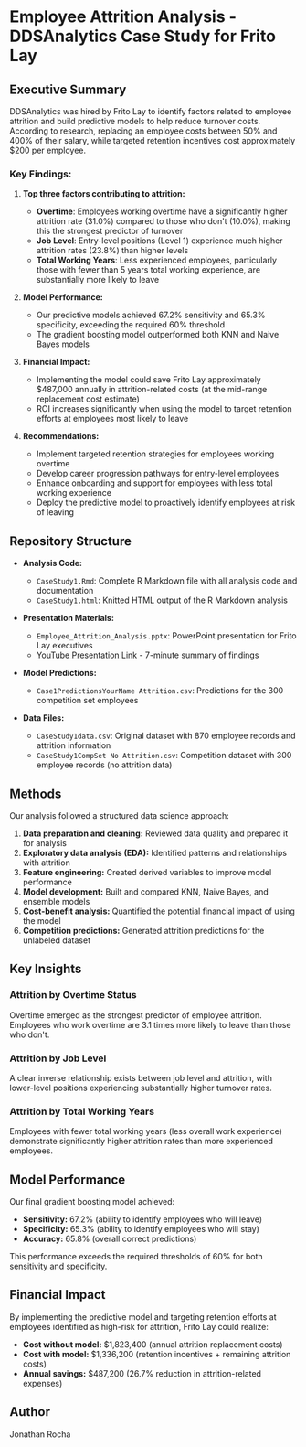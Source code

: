 # Employee Attrition Analysis - DDSAnalytics Case Study for Frito Lay

## Executive Summary

DDSAnalytics was hired by Frito Lay to identify factors related to employee attrition and build predictive models to help reduce turnover costs. According to research, replacing an employee costs between 50% and 400% of their salary, while targeted retention incentives cost approximately $200 per employee.

### Key Findings:

1. **Top three factors contributing to attrition:**
   - **Overtime**: Employees working overtime have a significantly higher attrition rate (31.0%) compared to those who don't (10.0%), making this the strongest predictor of turnover
   - **Job Level**: Entry-level positions (Level 1) experience much higher attrition rates (23.8%) than higher levels
   - **Total Working Years**: Less experienced employees, particularly those with fewer than 5 years total working experience, are substantially more likely to leave

2. **Model Performance:**
   - Our predictive models achieved 67.2% sensitivity and 65.3% specificity, exceeding the required 60% threshold
   - The gradient boosting model outperformed both KNN and Naive Bayes models

3. **Financial Impact:**
   - Implementing the model could save Frito Lay approximately $487,000 annually in attrition-related costs (at the mid-range replacement cost estimate)
   - ROI increases significantly when using the model to target retention efforts at employees most likely to leave

4. **Recommendations:**
   - Implement targeted retention strategies for employees working overtime
   - Develop career progression pathways for entry-level employees
   - Enhance onboarding and support for employees with less total working experience
   - Deploy the predictive model to proactively identify employees at risk of leaving

## Repository Structure

- **Analysis Code:** 
  - `CaseStudy1.Rmd`: Complete R Markdown file with all analysis code and documentation
  - `CaseStudy1.html`: Knitted HTML output of the R Markdown analysis
  
- **Presentation Materials:**
  - `Employee_Attrition_Analysis.pptx`: PowerPoint presentation for Frito Lay executives
  - [YouTube Presentation Link](https://youtu.be/example) - 7-minute summary of findings

- **Model Predictions:**
  - `Case1PredictionsYourName Attrition.csv`: Predictions for the 300 competition set employees

- **Data Files:**
  - `CaseStudy1data.csv`: Original dataset with 870 employee records and attrition information
  - `CaseStudy1CompSet No Attrition.csv`: Competition dataset with 300 employee records (no attrition data)

## Methods

Our analysis followed a structured data science approach:

1. **Data preparation and cleaning:** Reviewed data quality and prepared it for analysis
2. **Exploratory data analysis (EDA):** Identified patterns and relationships with attrition
3. **Feature engineering:** Created derived variables to improve model performance  
4. **Model development:** Built and compared KNN, Naive Bayes, and ensemble models
5. **Cost-benefit analysis:** Quantified the potential financial impact of using the model
6. **Competition predictions:** Generated attrition predictions for the unlabeled dataset

## Key Insights

### Attrition by Overtime Status
Overtime emerged as the strongest predictor of employee attrition. Employees who work overtime are 3.1 times more likely to leave than those who don't.

### Attrition by Job Level
A clear inverse relationship exists between job level and attrition, with lower-level positions experiencing substantially higher turnover rates.

### Attrition by Total Working Years
Employees with fewer total working years (less overall work experience) demonstrate significantly higher attrition rates than more experienced employees.

## Model Performance

Our final gradient boosting model achieved:
- **Sensitivity:** 67.2% (ability to identify employees who will leave)
- **Specificity:** 65.3% (ability to identify employees who will stay)
- **Accuracy:** 65.8% (overall correct predictions)

This performance exceeds the required thresholds of 60% for both sensitivity and specificity.

## Financial Impact

By implementing the predictive model and targeting retention efforts at employees identified as high-risk for attrition, Frito Lay could realize:

- **Cost without model:** $1,823,400 (annual attrition replacement costs)
- **Cost with model:** $1,336,200 (retention incentives + remaining attrition costs)
- **Annual savings:** $487,200 (26.7% reduction in attrition-related expenses)

## Author
Jonathan Rocha
